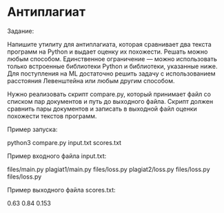# Антиплагиат

Задание:

Напишите утилиту для антиплагиата, которая сравнивает два текста программ на Python и выдает оценку их похожести.
Решать можно любым способом. Единственное ограничение — можно использовать только встроенные библиотеки Python и библиотеки, указанные ниже. 
Для поступления на ML достаточно решить задачу с использованием расстояния Левенштейна или любым другим способом.

Нужно реализовать скрипт compare.py, который принимает файл со списком пар документов и путь до выходного файла. 
Скрипт должен сравнить пары документов и записать в выходной файл оценки похожести текстов программ.

Пример 
запуска:

python3 compare.py input.txt scores.txt

Пример входного файла input.txt:

files/main.py plagiat1/main.py
files/loss.py plagiat2/loss.py
files/loss.py files/loss.py

Пример выходного файла scores.txt:

0.63
0.84
0.153
